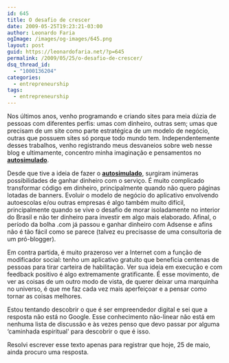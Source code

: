 ```yaml
---
id: 645
title: O desafio de crescer
date: 2009-05-25T19:23:21-03:00
author: Leonardo Faria
ogImage: /images/og-images/645.png
layout: post
guid: https://leonardofaria.net/?p=645
permalink: /2009/05/25/o-desafio-de-crescer/
dsq_thread_id:
  - "1000136204"
categories:
  - entrepreneurship
tags:
  - entrepreneurship
---
```

Nos últimos anos, venho programando e criando sites para meia dúzia de pessoas com diferentes perfis: umas com dinheiro, outras sem; umas que precisam de um site como parte estratégica de um modelo de negócio, outras que possuem sites só porque todo mundo tem. Independentemente desses trabalhos, venho registrando meus desvaneios sobre web nesse blog e ultimamente, concentro minha imaginação e pensamentos no [**autosimulado**](http://www.autosimulado.com.br).

Desde que tive a ideia de fazer o [**autosimulado**](http://www.autosimulado.com.br), surgiram inúmeras possibilidades de ganhar dinheiro com o serviço. É muito complicado transformar código em dinheiro, principalmente quando não quero páginas lotadas de banners. Evoluir o modelo de negócio do aplicativo envolvendo autoescolas e/ou outras empresas é algo também muito difícil, principalmente quando se vive o desafio de morar isoladamente no interior do Brasil e não ter dinheiro para investir em algo mais elaborado. Afinal, o período da bolha .com já passou e ganhar dinheiro com Adsense e afins não é tão fácil como se parece (talvez eu precisasse de uma consultoria de um pró-blogger).

Em contra partida, é muito prazeroso ver a Internet com a função de modificador social: tenho um aplicativo gratuito que beneficia centenas de pessoas para tirar carteira de habilitação. Ver sua ideia em execução e com feedback positivo é algo extremamente gratificante. É esse movimento, de ver as coisas de um outro modo de vista, de querer deixar uma marquinha no universo, é que me faz cada vez mais aperfeiçoar e a pensar como tornar as coisas melhores.

Estou tentando descobrir o que é ser empreendedor digital e sei que a resposta não está no Google. Esse conhecimento não-linear não está em nenhuma lista de discussão e às vezes penso que devo passar por alguma &#8216;caminhada espiritual' para descobrir o que é isso.

Resolvi escrever esse texto apenas para registrar que hoje, 25 de maio, ainda procuro uma resposta.
